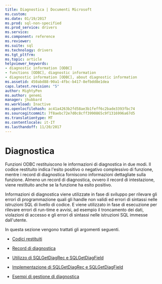 ```yaml
---
title: Diagnostica | Documenti Microsoft
ms.custom: 
ms.date: 01/19/2017
ms.prod: sql-non-specified
ms.prod_service: drivers
ms.service: 
ms.component: reference
ms.reviewer: 
ms.suite: sql
ms.technology: drivers
ms.tgt_pltfrm: 
ms.topic: article
helpviewer_keywords:
- diagnostic information [ODBC]
- functions [ODBC], diagnostic information
- diagnostic information [ODBC], about diagnostic information
ms.assetid: 450abd88-90a1-4fbc-b417-8efbdd8e1dea
caps.latest.revision: "5"
author: MightyPen
ms.author: genemi
manager: jhubbard
ms.workload: Inactive
ms.openlocfilehash: ac41a4263b2fd58ae3b1feff6c2bade3393fbc74
ms.sourcegitcommit: 7f8aebc72e7d0c8cff3990865c9f1316996a67d5
ms.translationtype: MT
ms.contentlocale: it-IT
ms.lasthandoff: 11/20/2017
---
```

# <a name="diagnostics"></a>Diagnostica
Funzioni ODBC restituiscono le informazioni di diagnostica in due modi. Il codice restituito indica l'esito positivo o negativo complessivo di funzione, mentre i record di diagnostica forniscono informazioni dettagliate sulla funzione. Almeno un record di diagnostica, ovvero il record di intestazione, viene restituito anche se la funzione ha esito positivo.  
  
 Informazioni di diagnostica viene utilizzate in fase di sviluppo per rilevare gli errori di programmazione quali gli handle non validi ed errori di sintassi nelle istruzioni SQL di livello di codice. E viene utilizzato in fase di esecuzione per rilevare errori di run-time e avvisi, ad esempio il troncamento dei dati, violazioni di accesso e gli errori di sintassi nelle istruzioni SQL immesse dall'utente.  
  
 In questa sezione vengono trattati gli argomenti seguenti.  
  
-   [Codici restituiti](../../../odbc/reference/develop-app/return-codes-odbc.md)  
  
-   [Record di diagnostica](../../../odbc/reference/develop-app/diagnostic-records.md)  
  
-   [Utilizzo di SQLGetDiagRec e SQLGetDiagField](../../../odbc/reference/develop-app/using-sqlgetdiagrec-and-sqlgetdiagfield.md)  
  
-   [Implementazione di SQLGetDiagRec e SQLGetDiagField](../../../odbc/reference/develop-app/implementing-sqlgetdiagrec-and-sqlgetdiagfield.md)  
  
-   [Esempi di gestione di diagnostica](../../../odbc/reference/develop-app/diagnostic-handling-examples.md)
